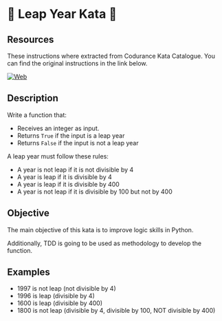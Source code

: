 # :date: Leap Year Kata :date:

## Resources

These instructions where extracted from Codurance Kata Catalogue. You can find the original instructions in the link below.

[![Web](https://img.shields.io/badge/Codurance-Website-14a1f0?style=for-the-badge&logo=web&logoColor=white&labelColor=101010)](https://www.codurance.com/katas/leap-year)

## Description
  
Write a function that:
- Receives an integer as input.
- Returns `True` if the input is a leap year
- Returns `False` if the input is not a leap year

A leap year must follow these rules:

- A year is not leap if it is not divisible by 4
- A year is leap if it is divisible by 4
- A year is leap if it is divisible by 400
- A year is not leap if it is divisible by 100 but not by 400

## Objective

The main objective of this kata is to improve logic skills in Python.

Additionally, TDD is going to be used as methodology to develop the function.

## Examples

- 1997 is not leap (not divisible by 4)
- 1996 is leap (divisible by 4)
- 1600 is leap (divisible by 400)
- 1800 is not leap (divisible by 4, divisible by 100, NOT divisible by 400)
